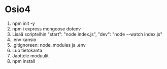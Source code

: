 # Osio4

1. npm init -y
2. npm i express mongoose dotenv
3. Lisää scripteihin "start": "node index.js",
   "dev": "node --watch index.js"
4. .env kansio
5. .gitignoreen: node_modules ja .env
6. Luo tietokanta
7. Jaottele moduulit
8. npm install
